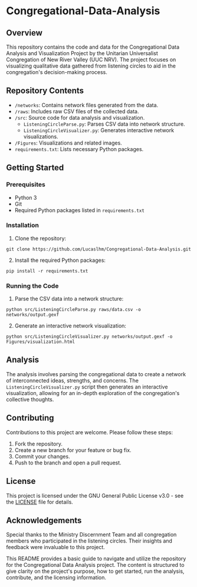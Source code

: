# Congregational-Data-Analysis

## Overview
This repository contains the code and data for the Congregational Data Analysis and Visualization Project by the Unitarian Universalist Congregation of New River Valley (UUC NRV). The project focuses on visualizing qualitative data gathered from listening circles to aid in the congregation's decision-making process.

## Repository Contents
- `/networks`: Contains network files generated from the data.
- `/raws`: Includes raw CSV files of the collected data.
- `/src`: Source code for data analysis and visualization.
  - `ListeningCircleParse.py`: Parses CSV data into network structure.
  - `ListeningCircleVisualizer.py`: Generates interactive network visualizations.
- `/Figures`: Visualizations and related images.
- `requirements.txt`: Lists necessary Python packages.

## Getting Started

### Prerequisites
- Python 3
- Git
- Required Python packages listed in `requirements.txt`

### Installation

1. Clone the repository:

`git clone https://github.com/Lucaslhm/Congregational-Data-Analysis.git`

2. Install the required Python packages:

`pip install -r requirements.txt`


### Running the Code

1. Parse the CSV data into a network structure:

`python src/ListeningCircleParse.py raws/data.csv -o networks/output.gexf`

2. Generate an interactive network visualization:

`python src/ListeningCircleVisualizer.py networks/output.gexf -o Figures/visualization.html`

## Analysis
The analysis involves parsing the congregational data to create a network of interconnected ideas, strengths, and concerns. The `ListeningCircleVisualizer.py` script then generates an interactive visualization, allowing for an in-depth exploration of the congregation's collective thoughts.

## Contributing
Contributions to this project are welcome. Please follow these steps:
1. Fork the repository.
2. Create a new branch for your feature or bug fix.
3. Commit your changes.
4. Push to the branch and open a pull request.

## License
This project is licensed under the GNU General Public License v3.0 - see the [LICENSE](https://github.com/Lucaslhm/Congregational-Data-Analysis/blob/main/LICENSE) file for details.

## Acknowledgements
Special thanks to the Ministry Discernment Team and all congregation members who participated in the listening circles. Their insights and feedback were invaluable to this project.

      
This README provides a basic guide to navigate and utilize the repository for the Congregational Data Analysis project. The content is structured to give clarity on the project's purpose, how to get started, run the analysis, contribute, and the licensing information.